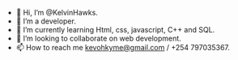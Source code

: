 - 👋 Hi, I’m @KelvinHawks.
- 👀 I’m a developer.
- 🌱 I’m currently learning Html, css, javascript, C++ and SQL.
- 💞️ I’m looking to collaborate on web development.
- 📫 How to reach me kevohkyme@gmail.com / +254 797035367.

<!---
KelvinHawks/KelvinHawks is a ✨ special ✨ repository because its `README.md` (this file) appears on your GitHub profile.
You can click the Preview link to take a look at your changes.
--->
